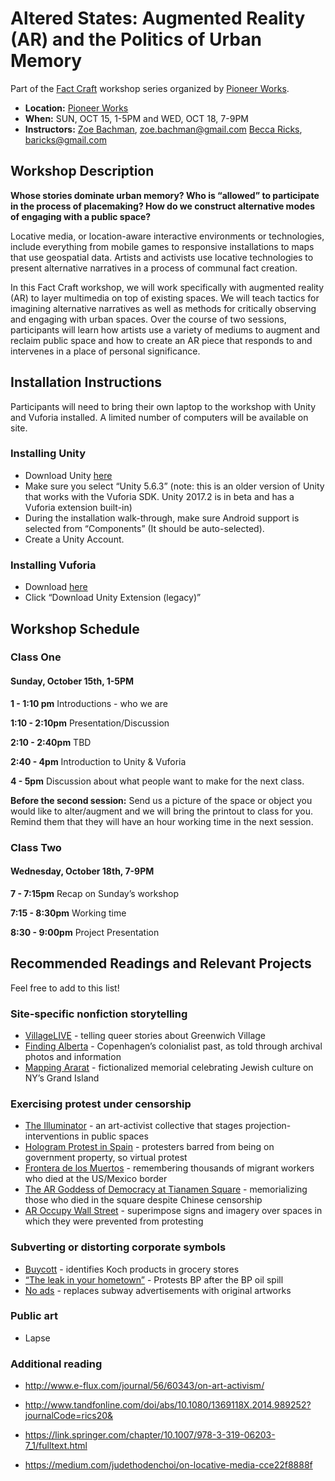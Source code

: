 # Altered States: Augmented Reality (AR) and the Politics of Urban Memory

Part of the [Fact Craft](http://pioneerworks.org/fact-craft-2/) workshop series organized by [Pioneer Works](pioneerworks.org).

* **Location:** [Pioneer Works](http://pioneerworks.org)
* **When:** SUN, OCT 15, 1-5PM and WED, OCT 18, 7-9PM
* **Instructors:**
[Zoe Bachman](http://zoebachman.net), [zoe.bachman@gmail.com](mailto:zoe.bachman@gmail.com)
[Becca Ricks](http://beccaricks.com/), [baricks@gmail.com](mailto:zbaricks@gmail.com)

## Workshop Description
**Whose stories dominate urban memory? Who is “allowed” to participate in the process of placemaking? How do we construct alternative modes of engaging with a public space?**

Locative media, or location-aware interactive environments or technologies, include everything from mobile games to responsive installations to maps that use geospatial data. Artists and activists use locative technologies to present alternative narratives in a process of communal fact creation.

In this Fact Craft workshop, we will work specifically with augmented reality (AR) to layer multimedia on top of existing spaces. We will teach tactics for imagining alternative narratives as well as methods for critically observing and engaging with urban spaces. Over the course of two sessions, participants will learn how artists use a variety of mediums to augment and reclaim public space and how to create an AR piece that responds to and intervenes in a place of personal significance.


## Installation Instructions
Participants will need to bring their own laptop to the workshop with Unity and Vuforia installed. A limited number of computers will be available on site.

### Installing Unity
* Download Unity [here](https://unity3d.com/get-unity/download/archive?_ga=2.158665722.1500404532.1505672232-2049739700.1505672232)
* Make sure you select “Unity 5.6.3” (note: this is an older version of Unity that works with the Vuforia SDK. Unity 2017.2 is in beta and has a Vuforia extension built-in)
* During the installation walk-through, make sure Android support is selected from “Components” (It should be auto-selected).
* Create a Unity Account.

### Installing Vuforia
* Download [here](https://developer.vuforia.com/downloads/sdk)
* Click “Download Unity Extension (legacy)”

## Workshop Schedule

### Class One
#### Sunday, October 15th, 1-5PM

**1 - 1:10 pm**
Introductions - who we are

**1:10 - 2:10pm**
Presentation/Discussion

**2:10 - 2:40pm**
TBD

**2:40 - 4pm**
Introduction to Unity & Vuforia

**4 - 5pm**
Discussion about what people want to make for the next class.

**Before the second session:**
Send us a picture of the space or object you would like to alter/augment and we will bring the printout to class for you.
Remind them that they will have an hour working time in the next session.


### Class Two
#### Wednesday, October 18th, 7-9PM

**7 - 7:15pm**
Recap on Sunday’s workshop

**7:15 - 8:30pm**
Working time

**8:30 - 9:00pm**
Project Presentation


## Recommended Readings and Relevant Projects
Feel free to add to this list!

### Site-specific nonfiction storytelling
* [VillageLIVE](https://annekgoodfriend.github.io/Bootstrap_villageLIVE/) - telling queer stories about Greenwich Village
* [Finding Alberta](https://mw17.mwconf.org/paper/augmented-and-mixed-reality-design-for-contested-and-challenging-histories-postcolonial-approaches-to-site-specific-storytelling/) - Copenhagen’s colonialist past, as told through archival photos and information
* [Mapping Ararat](http://www.mappingararat.com/) - fictionalized memorial celebrating Jewish culture on NY’s Grand Island

### Exercising protest under censorship
* [The Illuminator](http://theilluminator.org/) - an art-activist collective that stages projection-interventions in public spaces
* [Hologram Protest in Spain](http://www.independent.co.uk/news/world/europe/spains-hologram-protest-thousands-join-virtual-march-in-madrid-against-new-gag-law-10170650.html) - protesters barred from being on government property, so virtual protest
* [Frontera de los Muertos](https://bordermemorial.wordpress.com/border-memorial-frontera-de-los-muertos/) - remembering thousands of migrant workers who died at the US/Mexico border
* [The AR Goddess of Democracy at Tianamen Square](http://www.artpractical.com/column/locating-technology-augmented-reality/) - memorializing those who died in the square despite Chinese censorship
* [AR Occupy Wall Street](http://www.wassom.com/political-activism-social-change-and-augmented-reality.html) - superimpose signs and imagery over spaces in which they were prevented from protesting

### Subverting or distorting corporate symbols
* [Buycott](https://www.forbes.com/sites/clareoconnor/2013/05/14/new-app-lets-you-boycott-koch-brothers-monsanto-and-more-by-scanning-your-shopping-cart/#12fce84263fe) - identifies Koch products in grocery stores
* [“The leak in your hometown”](https://theleakinyourhometown.wordpress.com/) - Protests BP after the BP oil spill
* [No ads](http://noad-app.com/) - replaces subway advertisements with original artworks

### Public art
* Lapse


### Additional reading
* http://www.e-flux.com/journal/56/60343/on-art-activism/

* http://www.tandfonline.com/doi/abs/10.1080/1369118X.2014.989252?journalCode=rics20&

* https://link.springer.com/chapter/10.1007/978-3-319-06203-7_1/fulltext.html

* https://medium.com/judethodenchoi/on-locative-media-cce22f8888f

